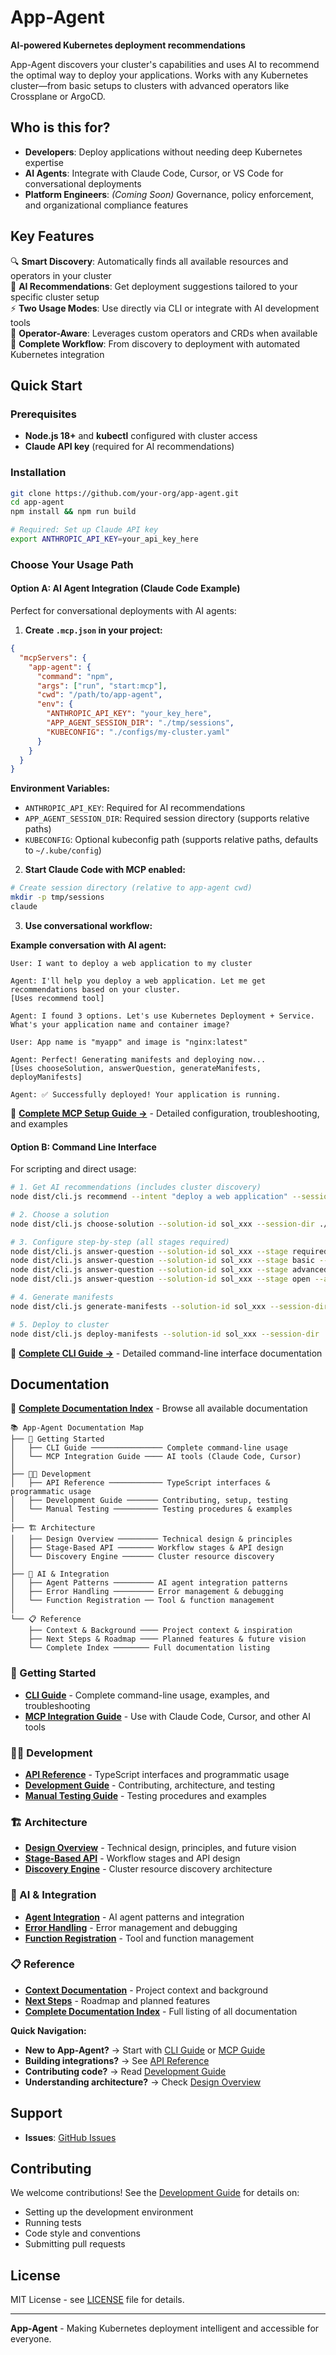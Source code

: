 # App-Agent

**AI-powered Kubernetes deployment recommendations**

App-Agent discovers your cluster's capabilities and uses AI to recommend the optimal way to deploy your applications. Works with any Kubernetes cluster—from basic setups to clusters with advanced operators like Crossplane or ArgoCD.

## Who is this for?

- **Developers**: Deploy applications without needing deep Kubernetes expertise
- **AI Agents**: Integrate with Claude Code, Cursor, or VS Code for conversational deployments
- **Platform Engineers**: *(Coming Soon)* Governance, policy enforcement, and organizational compliance features

## Key Features

🔍 **Smart Discovery**: Automatically finds all available resources and operators in your cluster  
🤖 **AI Recommendations**: Get deployment suggestions tailored to your specific cluster setup  
⚡ **Two Usage Modes**: Use directly via CLI or integrate with AI development tools  
🔧 **Operator-Aware**: Leverages custom operators and CRDs when available  
🚀 **Complete Workflow**: From discovery to deployment with automated Kubernetes integration

## Quick Start

### Prerequisites
- **Node.js 18+** and **kubectl** configured with cluster access
- **Claude API key** (required for AI recommendations)

### Installation

```bash
git clone https://github.com/your-org/app-agent.git
cd app-agent
npm install && npm run build

# Required: Set up Claude API key
export ANTHROPIC_API_KEY=your_api_key_here
```

### Choose Your Usage Path

#### Option A: AI Agent Integration (Claude Code Example)
Perfect for conversational deployments with AI agents:

1. **Create `.mcp.json` in your project:**
```json
{
  "mcpServers": {
    "app-agent": {
      "command": "npm",
      "args": ["run", "start:mcp"],
      "cwd": "/path/to/app-agent",
      "env": {
        "ANTHROPIC_API_KEY": "your_key_here",
        "APP_AGENT_SESSION_DIR": "./tmp/sessions",
        "KUBECONFIG": "./configs/my-cluster.yaml"
      }
    }
  }
}
```

**Environment Variables:**
- `ANTHROPIC_API_KEY`: Required for AI recommendations
- `APP_AGENT_SESSION_DIR`: Required session directory (supports relative paths)
- `KUBECONFIG`: Optional kubeconfig path (supports relative paths, defaults to `~/.kube/config`)

2. **Start Claude Code with MCP enabled:**
```bash
# Create session directory (relative to app-agent cwd)
mkdir -p tmp/sessions
claude
```

3. **Use conversational workflow:**

**Example conversation with AI agent:**
```
User: I want to deploy a web application to my cluster

Agent: I'll help you deploy a web application. Let me get recommendations based on your cluster.
[Uses recommend tool]

Agent: I found 3 options. Let's use Kubernetes Deployment + Service. 
What's your application name and container image?

User: App name is "myapp" and image is "nginx:latest"

Agent: Perfect! Generating manifests and deploying now...
[Uses chooseSolution, answerQuestion, generateManifests, deployManifests]

Agent: ✅ Successfully deployed! Your application is running.
```

📖 **[Complete MCP Setup Guide →](docs/mcp-guide.md)** - Detailed configuration, troubleshooting, and examples

#### Option B: Command Line Interface
For scripting and direct usage:

```bash
# 1. Get AI recommendations (includes cluster discovery)
node dist/cli.js recommend --intent "deploy a web application" --session-dir ./tmp

# 2. Choose a solution
node dist/cli.js choose-solution --solution-id sol_xxx --session-dir ./tmp

# 3. Configure step-by-step (all stages required)
node dist/cli.js answer-question --solution-id sol_xxx --stage required --answers {...}
node dist/cli.js answer-question --solution-id sol_xxx --stage basic --answers {}
node dist/cli.js answer-question --solution-id sol_xxx --stage advanced --answers {}
node dist/cli.js answer-question --solution-id sol_xxx --stage open --answers {"open":"N/A"}

# 4. Generate manifests
node dist/cli.js generate-manifests --solution-id sol_xxx --session-dir ./tmp

# 5. Deploy to cluster
node dist/cli.js deploy-manifests --solution-id sol_xxx --session-dir ./tmp
```

📖 **[Complete CLI Guide →](docs/cli-guide.md)** - Detailed command-line interface documentation

## Documentation

📖 **[Complete Documentation Index](docs/README.md)** - Browse all available documentation

```
📚 App-Agent Documentation Map
├── 🚀 Getting Started
│   ├── CLI Guide ──────────────── Complete command-line usage
│   └── MCP Integration Guide ──── AI tools (Claude Code, Cursor)
│
├── 👩‍💻 Development
│   ├── API Reference ──────────── TypeScript interfaces & programmatic usage
│   ├── Development Guide ─────── Contributing, setup, testing
│   └── Manual Testing ────────── Testing procedures & examples
│
├── 🏗️ Architecture
│   ├── Design Overview ───────── Technical design & principles
│   ├── Stage-Based API ──────── Workflow stages & API design
│   └── Discovery Engine ─────── Cluster resource discovery
│
├── 🤖 AI & Integration
│   ├── Agent Patterns ───────── AI agent integration patterns
│   ├── Error Handling ───────── Error management & debugging
│   └── Function Registration ── Tool & function management
│
└── 📋 Reference
    ├── Context & Background ──── Project context & inspiration
    ├── Next Steps & Roadmap ──── Planned features & future vision
    └── Complete Index ──────── Full documentation listing
```

### 🚀 Getting Started
- **[CLI Guide](docs/cli-guide.md)** - Complete command-line usage, examples, and troubleshooting
- **[MCP Integration Guide](docs/mcp-guide.md)** - Use with Claude Code, Cursor, and other AI tools

### 👩‍💻 Development
- **[API Reference](docs/API.md)** - TypeScript interfaces and programmatic usage
- **[Development Guide](docs/DEVELOPMENT.md)** - Contributing, architecture, and testing
- **[Manual Testing Guide](docs/MANUAL_TESTING.md)** - Testing procedures and examples

### 🏗️ Architecture
- **[Design Overview](docs/design.md)** - Technical design, principles, and future vision
- **[Stage-Based API](docs/STAGE_BASED_API.md)** - Workflow stages and API design
- **[Discovery Engine](docs/discovery-engine.md)** - Cluster resource discovery architecture

### 🤖 AI & Integration
- **[Agent Integration](docs/AGENTS.md)** - AI agent patterns and integration
- **[Error Handling](docs/error-handling.md)** - Error management and debugging
- **[Function Registration](docs/function-registration.md)** - Tool and function management

### 📋 Reference
- **[Context Documentation](docs/CONTEXT.md)** - Project context and background
- **[Next Steps](docs/NEXT_STEPS.md)** - Roadmap and planned features
- **[Complete Documentation Index](docs/README.md)** - Full listing of all documentation

**Quick Navigation:**
- **New to App-Agent?** → Start with [CLI Guide](docs/cli-guide.md) or [MCP Guide](docs/mcp-guide.md)
- **Building integrations?** → See [API Reference](docs/API.md)
- **Contributing code?** → Read [Development Guide](docs/DEVELOPMENT.md)
- **Understanding architecture?** → Check [Design Overview](docs/design.md)

## Support

- **Issues**: [GitHub Issues](https://github.com/your-org/app-agent/issues)

## Contributing

We welcome contributions! See the [Development Guide](docs/DEVELOPMENT.md) for details on:
- Setting up the development environment
- Running tests  
- Code style and conventions
- Submitting pull requests

## License

MIT License - see [LICENSE](LICENSE) file for details.

---

**App-Agent** - Making Kubernetes deployment intelligent and accessible for everyone.